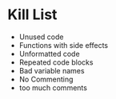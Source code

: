 Kill List
=========


* Unused code
* Functions with side effects
* Unformatted code
* Repeated code blocks
* Bad variable names
* No Commenting 
* too much comments

